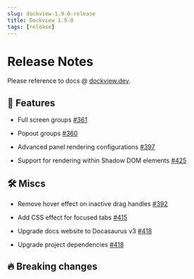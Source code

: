 ```yaml
---
slug: dockview-1.9.0-release
title: Dockview 1.9.0
tags: [release]
---
```


# Release Notes

Please reference to docs @ [dockview.dev](https://dockview.dev).

## 🚀 Features

-   Full screen groups [#361](https://github.com/mathuo/dockview/issues/361)

-   Popout groups [#360](https://github.com/mathuo/dockview/issues/360)

-   Advanced panel rendering configurations [#397](https://github.com/mathuo/dockview/issues/397)

-   Support for rendering within Shadow DOM elements [#425](https://github.com/mathuo/dockview/issues/425)

## 🛠 Miscs

-   Remove hover effect on inactive drag handles [#392](https://github.com/mathuo/dockview/pull/392)

-   Add CSS effect for focused tabs [#415](https://github.com/mathuo/dockview/pull/415)

-   Upgrade docs website to Docasaurus v3 [#418](https://github.com/mathuo/dockview/pull/418)

-   Upgrade project dependencies [#418](https://github.com/mathuo/dockview/pull/418)

## 🔥 Breaking changes

